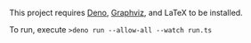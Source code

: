 This project requires [Deno](http://deno.land), [Graphviz](https://www.graphviz.org), and LaTeX to be installed.

To run, execute `>deno run --allow-all --watch run.ts`
